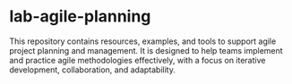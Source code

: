# lab-agile-planning
This repository contains resources, examples, and tools to support agile project planning and management. It is designed to help teams implement and practice agile methodologies effectively, with a focus on iterative development, collaboration, and adaptability.
